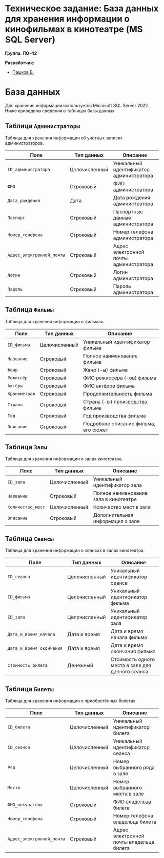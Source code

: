 # Техническое задание: База данных для хранения информации о кинофильмах в кинотеатре (MS SQL Server)

**Группа: ПО-42**

**Разработчик:**
- [Пашков В.](https://github.com/floppy61 "Разработчик баз данных")

# База данных

Для хранения информации используется Microsoft SQL Server 2022. Ниже приведены сведения о таблицах базы данных.

## Таблица `Администраторы`

Таблица для хранения информации об учётных записях администраторов.

| Поле      | Тип данных | Описание                     |
|-----------|------------|------------------------------|
| `ID_администратора` | Целочисленный | Уникальный идентификатор администратора |
| `ФИО` | Строковый | ФИО администратора |
| `Дата_рождения` | Дата | Дата рождения администратора |
| `Паспорт` | Строковый | Паспортные данные администратора |
| `Номер_телефона` | Строковый | Номер телефона администратора |
| `Адрес_электронной_почты` | Строковый | Адрес электронной почты администратора |
| `Логин` | Строковый | Логин администратора |
| `Пароль` | Строковый | Пароль администратора |

## Таблица `Фильмы`

Таблица для хранения информации о фильмах.

| Поле      | Тип данных | Описание                     |
|-----------|------------|------------------------------|
| `ID_фильма` | Целочисленный | Уникальный идентификатор фильма |
| `Название` | Строковый | Полное наименование фильма |
| `Жанр` | Строковый | Жанр (-ы) фильма |
| `Режиссёр` | Строковый | ФИО режиссёра (-ов) фильма |
| `Актёры` | Строковый | ФИО актёров фильма |
| `Хронометраж` | Строковый | Продолжительность фильма |
| `Страна` | Строковый | Страна (-ы) производства фильма |
| `Год` | Строковый | Год производства фильма |
| `Описание` | Строковый | Подробное описание фильма, его сюжет |

## Таблица `Залы`

Таблица для хранения информации о залах кинотеатра.

| Поле      | Тип данных | Описание                     |
|-----------|------------|------------------------------|
| `ID_зала` | Целочисленный | Уникальный идентификатор зала |
| `Название` | Строковый | Полное наименование зала в кинотеатре |
| `Количество_мест` | Целочисленный | Количество мест в зале |
| `Описание` | Строковый | Дополнительная информация о зале |

## Таблица `Сеансы`

Таблица для хранения информации о сеансах в залах кинотеатра.

| Поле      | Тип данных | Описание                     |
|-----------|------------|------------------------------|
| `ID_сеанса` | Целочисленный | Уникальный идентификатор сеанса |
| `ID_фильма` | Целочисленный | Уникальный идентификатор фильма |
| `ID_зала` | Целочисленный | Уникальный идентификатор зала |
| `Дата_и_время_начала` | Дата и время | Дата и время начала фильма |
| `Дата_и_время_окончания` | Дата и время | Дата и время окончания фильма |
| `Стоимость_билета` | Денежный | Стоимость одного места в зале для данного сеанса |

## Таблица `Билеты`

Таблица для хранения информации о приобретённых билетах.

| Поле      | Тип данных | Описание                     |
|-----------|------------|------------------------------|
| `ID_билета` | Целочисленный | Уникальный идентификатор билета |
| `ID_сеанса` | Целочисленный | Уникальный идентификатор сеанса |
| `Ряд` | Целочисленный | Номер выбранного ряда в зале |
| `Место` | Целочисленный | Номер выбранного места в зале |
| `ФИО_покупателя` | Строковый | ФИО владельца билета |
| `Номер_телефона` | Строковый | Номер телефона владельца билета |
| `Адрес_электронной_почты` | Строковый | Адрес электронной почты владельца билета |
